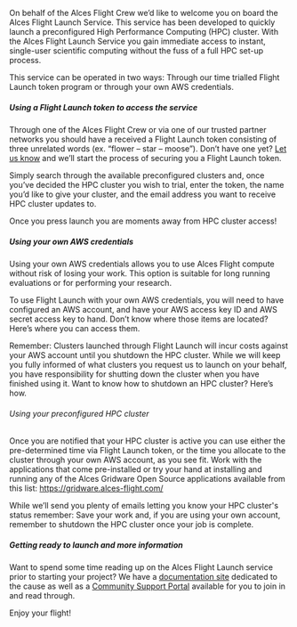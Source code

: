 On behalf of the Alces Flight Crew we’d like to welcome you on board the
Alces Flight Launch Service. This service has been developed to quickly
launch a preconfigured High Performance Computing (HPC) cluster. With the
Alces Flight Launch Service you gain immediate access to instant, single-user
scientific computing without the fuss of a full HPC set-up process.

This service can be operated in two ways: Through our time trialled Flight
Launch token program or through your own AWS credentials.

##### Using a Flight Launch token to access the service

Through one of the Alces Flight Crew or via one of our trusted partner
networks you should have a received a Flight Launch token consisting of three
unrelated words (ex. “flower – star – moose”). Don’t have one yet?  <a
href="mailto:support@alces-flight.com?subject=Flight Launch Token
 Request&body=Please send me a Flight Launch Token by return
 email.%0D%0A%0D%0AKind regards." target="_blank" rel="noopener noreferrer">
Let us know</a>  and we’ll start the process of securing you a Flight Launch
token.

Simply search through the available preconfigured clusters and, once you’ve
decided the HPC cluster you wish to trial, enter the token, the name you’d
like to give your cluster, and the email address you want to receive HPC
cluster updates to.

Once you press launch you are moments away from HPC cluster access!

##### Using your own AWS credentials

Using your own AWS credentials allows you to use Alces Flight compute
without risk of losing your work. This option is suitable for long running
evaluations or for performing your research.

To use Flight Launch with your own AWS credentials, you will need to have
configured an AWS account, and have your AWS access key ID and AWS
secret access key to hand. Don’t know where those items are located?
Here’s where you can access them.

Remember: Clusters launched through Flight Launch will incur costs against
your AWS account until you shutdown the HPC cluster. While we will keep
you fully informed of what clusters you request us to launch on your behalf,
you have responsibility for shutting down the cluster when you have finished
using it. Want to know how to shutdown an HPC cluster? Here’s how.

###### Using your preconfigured HPC cluster

Once you are notified that your HPC cluster is active you can use either the
pre-determined time via Flight Launch token, or the time you allocate to the
cluster through your own AWS account, as you see fit. Work with the
applications that come pre-installed or try your hand at installing and
running any of the Alces Gridware Open Source applications available from this
list: <a href="https://gridware.alces-flight.com/" target="_blank"
rel="noopener noreferrer">https://gridware.alces-flight.com/</a>

While we’ll send you plenty of emails letting you know your HPC cluster's status
remember: Save your work and, if you are using your own account, remember
to shutdown the HPC cluster once your job is complete.

##### Getting ready to launch and more information

Want to spend some time reading up on the Alces Flight Launch service prior to
starting your project? We have a <a href="http://docs.alces-flight.com"
target="_blank" rel="noopener noreferrer">documentation site</a> dedicated to
the cause as well as a <a href="http://community.alces-flight.com"
target="_blank" rel="noopener noreferrer">Community Support Portal</a>
available for you to join in and read through.

Enjoy your flight!
